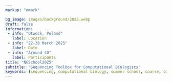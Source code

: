 ```yaml
---
markup: "mmark"

bg_image: images/background/2025.webp
draft: false
information:
 - info: "Otwock, Poland"
   label: Location
 - info: "22-30 March 2025"
   label: Date
 - info: "Around 40"
   label: Participants
title: "NGSchool2025"
subtitle: "Sequencing Toolbox for Computational Biologists"
keywords: [sequencing, computational biology, summer school, course, bioinformatics]
---
```

